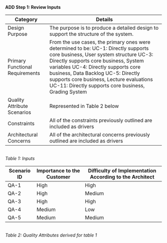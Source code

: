 **ADD Step 1: Review Inputs**

| Category                        	| Details                                                                                                                                                                                                                                                                                                                                                  	|
|---------------------------------	|----------------------------------------------------------------------------------------------------------------------------------------------------------------------------------------------------------------------------------------------------------------------------------------------------------------------------------------------------------	|
| Design Purpose                  	| The purpose is to produce a detailed design to support the structure of the system.                                                                                                                                                                                                                                                                      	|
| Primary Functional Requirements 	| From the use cases, the primary ones were determined to be:   UC-1: Directly supports core business, User system structure UC-3: Directly supports core business, System variables UC-4: Directly supports core business, Data Backlog UC-5: Directly supports core business, Lecture evaluations UC-11: Directly supports core business, Grading System 	|
| Quality Attribute Scenarios     	| Represented in Table 2 below                                                                                                                                                                                                                                                                                                                             	|
| Constraints                     	| All of the constraints previously outlined are included as drivers                                                                                                                                                                                                                                                                                       	|
| Architectural Concerns          	| All of the architectural concerns previously outlined are included as drivers                                                                                                                                                                                                                                                                            	|

<br>*Table 1: Inputs*


| Scenario ID 	| Importance to the Customer 	| Difficulty of Implementation According to the Architect 	|
|-------------	|----------------------------	|---------------------------------------------------------	|
| QA-1        	| High                       	| High                                                    	|
| QA-2        	| High                       	| Medium                                                  	|
| QA-3        	| High                       	| High                                                    	|
| QA-4        	| Medium                     	| Low                                                     	|
| QA-5        	| Medium                     	| Medium                                                  	|

<br>*Table 2: Quality Attributes derived for table 1*
